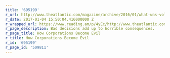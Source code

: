 ```yaml
---
title: '695199'
r_url: http://www.theatlantic.com/magazine/archive/2016/01/what-was-volkswagen-thinking/419127/
r_date: 2017-01-04 15:50:04.416000000 Z
r_wrapped_url: https://www.reading.am/p/4yEc/http://www.theatlantic.com/magazine/archive/2016/01/what-was-volkswagen-thinking/419127/
r_page_description: Bad decisions add up to horrible consequences.
r_page_title: How Corporations Become Evil
r_title: How Corporations Become Evil
r_id: '695199'
r_page_id: '509811'
---
```


